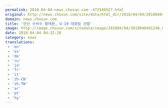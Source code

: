 ```yaml
---
permalink: 2018-04-04-news.chosun.com--472546927.html
original: http://news.chosun.com/site/data/html_dir/2018/04/04/2018040401305.html
domain: news.chosun.com
title: '안산 수비수 황태현, U-19 대표팀 선발'
image: http://image.chosun.com/sitedata/image/201804/04/2018040401248_0.jpg
date: 2018-04-04 04:32:20
category: news
translations: 
 - 'en'
 - 'es'
 - 'de'
 - 'ru'
 - 'ja'
 - 'fr'
 - 'it'
 - 'zh-CN'
 - 'zh-TW'
 - 'ar'
 - 'pt'
 - 'hy'
---
```


